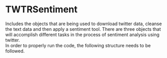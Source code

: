 # TWTRSentiment
Includes the objects that are being used to download twitter data, cleanse the text data and then apply a sentiment tool.
There are three objects that will accomplish different tasks in the process of sentiment analysis using twitter.  
In order to properly run the code, the following structure needs to be followed.
